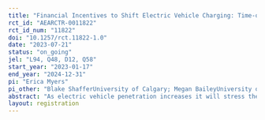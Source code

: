 ```yaml
---
title: "Financial Incentives to Shift Electric Vehicle Charging: Time-of-Use versus Managed"
rct_id: "AEARCTR-0011822"
rct_id_num: "11822"
doi: "10.1257/rct.11822-1.0"
date: "2023-07-21"
status: "on_going"
jel: "L94, Q48, D12, Q58"
start_year: "2023-01-17"
end_year: "2024-12-31"
pi: "Erica Myers"
pi_other: "Blake ShafferUniversity of Calgary; Megan BaileyUniversity of Calgary; David BrownUniversity of Alberta; Frank WolakStanford University"
abstract: "As electric vehicle penetration increases it will stress the capacity of local distribution networks. This study is designed to assess the potential to shift electric vehicle (EV) charging times to reduce strain on the distribution system. We consider two approaches, 1) time of use pricing—offering a discount for individuals to charge in the off-peak hours and 2) managed charging—offering a per-kwh discount for consumers to let a 3rd party software to schedule charging times throughout the charging session to reduce the distribution network peak.  We also assess individuals’ willingness to accept joining an incentive program for shifting charging and whether this varies with experience with managed charging. "
layout: registration
---
```


